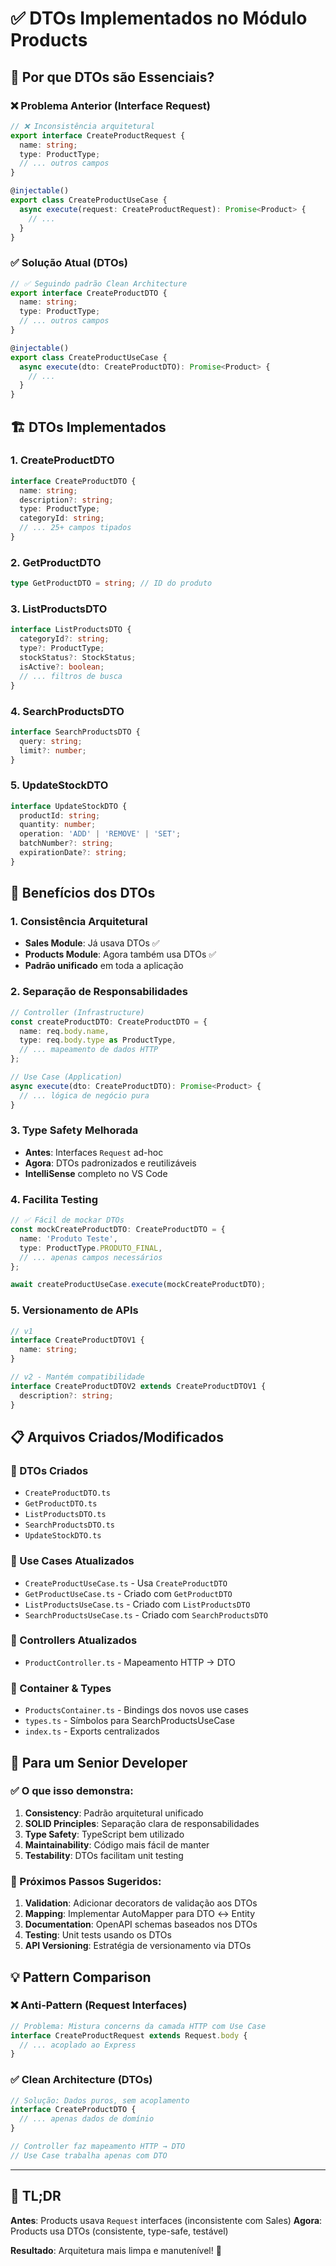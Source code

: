 # ✅ DTOs Implementados no Módulo Products

## 🎯 **Por que DTOs são Essenciais?**

### **❌ Problema Anterior (Interface Request)**

```typescript
// ❌ Inconsistência arquitetural
export interface CreateProductRequest {
  name: string;
  type: ProductType;
  // ... outros campos
}

@injectable()
export class CreateProductUseCase {
  async execute(request: CreateProductRequest): Promise<Product> {
    // ...
  }
}
```

### **✅ Solução Atual (DTOs)**

```typescript
// ✅ Seguindo padrão Clean Architecture
export interface CreateProductDTO {
  name: string;
  type: ProductType;
  // ... outros campos
}

@injectable()
export class CreateProductUseCase {
  async execute(dto: CreateProductDTO): Promise<Product> {
    // ...
  }
}
```

## 🏗️ **DTOs Implementados**

### **1. CreateProductDTO**

```typescript
interface CreateProductDTO {
  name: string;
  description?: string;
  type: ProductType;
  categoryId: string;
  // ... 25+ campos tipados
}
```

### **2. GetProductDTO**

```typescript
type GetProductDTO = string; // ID do produto
```

### **3. ListProductsDTO**

```typescript
interface ListProductsDTO {
  categoryId?: string;
  type?: ProductType;
  stockStatus?: StockStatus;
  isActive?: boolean;
  // ... filtros de busca
}
```

### **4. SearchProductsDTO**

```typescript
interface SearchProductsDTO {
  query: string;
  limit?: number;
}
```

### **5. UpdateStockDTO**

```typescript
interface UpdateStockDTO {
  productId: string;
  quantity: number;
  operation: 'ADD' | 'REMOVE' | 'SET';
  batchNumber?: string;
  expirationDate?: string;
}
```

## 🎯 **Benefícios dos DTOs**

### **1. Consistência Arquitetural**

- **Sales Module**: Já usava DTOs ✅
- **Products Module**: Agora também usa DTOs ✅
- **Padrão unificado** em toda a aplicação

### **2. Separação de Responsabilidades**

```typescript
// Controller (Infrastructure)
const createProductDTO: CreateProductDTO = {
  name: req.body.name,
  type: req.body.type as ProductType,
  // ... mapeamento de dados HTTP
};

// Use Case (Application)
async execute(dto: CreateProductDTO): Promise<Product> {
  // ... lógica de negócio pura
}
```

### **3. Type Safety Melhorada**

- **Antes**: Interfaces `Request` ad-hoc
- **Agora**: DTOs padronizados e reutilizáveis
- **IntelliSense** completo no VS Code

### **4. Facilita Testing**

```typescript
// ✅ Fácil de mockar DTOs
const mockCreateProductDTO: CreateProductDTO = {
  name: 'Produto Teste',
  type: ProductType.PRODUTO_FINAL,
  // ... apenas campos necessários
};

await createProductUseCase.execute(mockCreateProductDTO);
```

### **5. Versionamento de APIs**

```typescript
// v1
interface CreateProductDTOV1 {
  name: string;
}

// v2 - Mantém compatibilidade
interface CreateProductDTOV2 extends CreateProductDTOV1 {
  description?: string;
}
```

## 📋 **Arquivos Criados/Modificados**

### **📁 DTOs Criados**

- `CreateProductDTO.ts`
- `GetProductDTO.ts`
- `ListProductsDTO.ts`
- `SearchProductsDTO.ts`
- `UpdateStockDTO.ts`

### **📁 Use Cases Atualizados**

- `CreateProductUseCase.ts` - Usa `CreateProductDTO`
- `GetProductUseCase.ts` - Criado com `GetProductDTO`
- `ListProductsUseCase.ts` - Criado com `ListProductsDTO`
- `SearchProductsUseCase.ts` - Criado com `SearchProductsDTO`

### **📁 Controllers Atualizados**

- `ProductController.ts` - Mapeamento HTTP → DTO

### **📁 Container & Types**

- `ProductsContainer.ts` - Bindings dos novos use cases
- `types.ts` - Símbolos para SearchProductsUseCase
- `index.ts` - Exports centralizados

## 🧠 **Para um Senior Developer**

### **✅ O que isso demonstra:**

1. **Consistency**: Padrão arquitetural unificado
2. **SOLID Principles**: Separação clara de responsabilidades
3. **Type Safety**: TypeScript bem utilizado
4. **Maintainability**: Código mais fácil de manter
5. **Testability**: DTOs facilitam unit testing

### **🎯 Próximos Passos Sugeridos:**

1. **Validation**: Adicionar decorators de validação aos DTOs
2. **Mapping**: Implementar AutoMapper para DTO ↔ Entity
3. **Documentation**: OpenAPI schemas baseados nos DTOs
4. **Testing**: Unit tests usando os DTOs
5. **API Versioning**: Estratégia de versionamento via DTOs

## 💡 **Pattern Comparison**

### **❌ Anti-Pattern (Request Interfaces)**

```typescript
// Problema: Mistura concerns da camada HTTP com Use Case
interface CreateProductRequest extends Request.body {
  // ... acoplado ao Express
}
```

### **✅ Clean Architecture (DTOs)**

```typescript
// Solução: Dados puros, sem acoplamento
interface CreateProductDTO {
  // ... apenas dados de domínio
}

// Controller faz mapeamento HTTP → DTO
// Use Case trabalha apenas com DTO
```

---

## 🎯 **TL;DR**

**Antes**: Products usava `Request` interfaces (inconsistente com Sales)
**Agora**: Products usa DTOs (consistente, type-safe, testável)

**Resultado**: Arquitetura mais limpa e manutenível! 🚀
